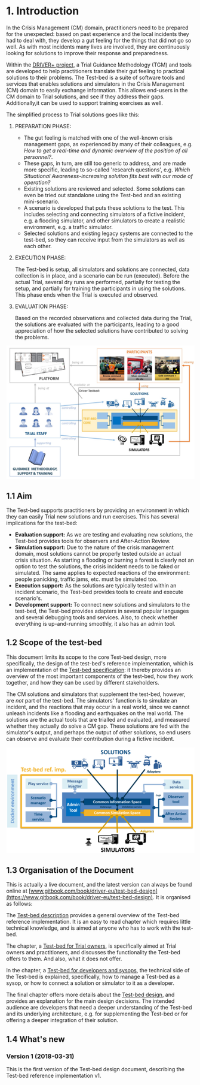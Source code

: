 # 1. Introduction

In the Crisis Management (CM) domain, practitioners need to be prepared for the unexpected: based on past experience and the local incidents they had to deal with, they develop a gut feeling for the things that did not go so well. As with most incidents many lives are involved, they are continuously looking for solutions to improve their response and preparedness.

Within the [DRIVER+ project](http://www.driver-project.eu), a Trial Guidance Methodology (TGM) and tools are developed to help practitioners translate their gut feeling to practical solutions to their problems. The Test-bed is a suite of software tools and services that enables solutions and simulators in the Crisis Management (CM) domain to easily exchange information. This allows end-users in the CM domain to Trial solutions, and see if they address their gaps. Additionally,it can be used to support training exercises as well.

The simplified process to Trial solutions goes like this:

1. PREPARATION PHASE:

   - The gut feeling is matched with one of the well-known crisis management gaps, as experienced by many of their colleagues, e.g. *How to get a real-time and dynamic overview of the position of all personnel?*.
   - These gaps, in turn, are still too generic to address, and are made more specific, leading to so-called 'research questions', e.g. *Which Situational Awareness-increasing solution fits best with our mode of operation?*
   - Existing solutions are reviewed and selected. Some solutions can even be tried out standalone using the Test-bed and an existing mini-scenario.
   - A scenario is developed that puts these solutions to the test. This includes selecting and connecting simulators of a fictive incident, e.g. a flooding simulator, and other simulators to create a realistic environment, e.g. a traffic simulator.
   - Selected solutions and existing legacy systems are connected to the test-bed, so they can receive input from the simulators as well as each other.

2. EXECUTION PHASE:

   The Test-bed is setup, all simulators and solutions are connected, data collection is in place, and a scenario can be run (executed). Before the actual Trial, several dry runs are performed, partially for testing the setup, and partially for training the participants in using the solutions. This phase ends when the Trial is executed and observed.

3. EVALUATION PHASE:

   Based on the recorded observations and collected data during the Trial, the solutions are evaluated with the participants, leading to a good appreciation of how the selected solutions have contributed to solving the problems.

![Test-bed environment](img/test-bed-environment.jpg)

## 1.1 Aim

The Test-bed supports practitioners by providing an environment in which they can easily Trial new solutions and run exercises. This has several implications for the test-bed:

- **Evaluation support:** As we are testing and evaluating new solutions, the Test-bed provides tools for observers and After-Action Review.
- **Simulation support:** Due to the nature of the crisis management domain, most solutions cannot be properly tested outside an actual crisis situation. As starting a flooding or burning a forest is clearly not an option to test the solutions, the crisis incident needs to be faked or simulated. The same applies to expected reactions of the environment: people panicking, traffic jams, etc. must be simulated too.
- **Execution support:** As the solutions are typically tested within an incident scenario, the Test-bed provides tools to create and execute scenario's.
- **Development support:** To connect new solutions and simulators to the test-bed, the Test-bed provides adapters in several popular languages and several debugging tools and services. Also, to check whether everything is up-and-running smoothly, it also has an admin tool.

## 1.2 Scope of the test-bed

This document limits its scope to the core Test-bed design, more specifically, the design of the test-bed's reference implementation, which is an implementation of the [Test-bed specification](https://driver-eu.gitbooks.io/test-bed-specification): it thereby provides an overview of the most important components of the test-bed, how they work together, and how they can be used by different stakeholders.

The CM solutions and simulators that supplement the test-bed, however, are *not* part of the test-bed. The simulators' function is to simulate an incident, and the reactions that may occur in a real world, since we cannot unleash incidents like a flooding and earthquakes on the real world. The solutions are the actual tools that are trialled and evaluated, and measured whether they actually do solve a CM gap. These solutions are fed with the simulator's output, and perhaps the output of other solutions, so end users can observe and evaluate their contribution during a fictive incident.

![Scope of the test-bed](img/test-bed-components-explained.png)

## 1.3 Organisation of the Document

This is actually a live document, and the latest version can always be found online at [www.gitbook.com/book/driver-eu/test-bed-design](https://www.gitbook.com/book/driver-eu/test-bed-design). It is organised as follows:

The [Test-bed description](test-bed-description.md) provides a general overview of the Test-bed reference implementation. It is an easy to read chapter which requires little technical knowledge, and is aimed at anyone who has to work with the test-bed.

The chapter, a [Test-bed for Trial owners](Trial-owners.md), is specifically aimed at Trial owners and practitioners, and discusses the functionality the Test-bed offers to them. And also, what it does not offer.

In the chapter, a [Test-bed for developers and sysops](developers.md), the technical side of the Test-bed is explained, specifically, how to manage a Test-bed as a sysop, or how to connect a solution or simulator to it as a developer.

The final chapter offers more details about the [Test-bed design](design.md), and provides an explanation for the main design decisions. The intended audience are developers that need a deeper understanding of the Test-bed and its underlying architecture, e.g. for supplementing the Test-bed or for offering a deeper integration of their solution.

## 1.4 What's new

### Version 1 (2018-03-31)

This is the first version of the Test-bed design document, describing the Test-bed reference implementation v1.
